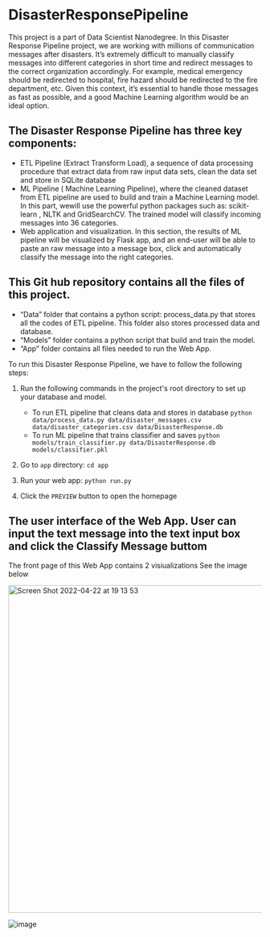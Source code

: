 # DisasterResponsePipeline


This project is a part of Data Scientist Nanodegree. In this Disaster Response Pipeline project, we are working with millions of communication messages after disasters. It’s extremely difficult to manually classify messages into different categories in short time and redirect messages to the correct organization accordingly. For example, medical emergency should be redirected to hospital, fire hazard should be redirected to the fire department, etc. Given this context, it’s essential to handle those messages as fast as possible, and a good Machine Learning algorithm would be an ideal option. 

## The Disaster Response Pipeline has three key components: 

* ETL Pipeline (Extract Transform Load), a sequence of data processing procedure that extract data from raw input data sets, clean the data set and store in SQLite database
* ML Pipeline ( Machine Learning Pipeline), where the cleaned dataset from ETL pipeline are used to build and train a Machine Learning model. In this part, wewill use the powerful python packages such as: scikit-learn , NLTK and GridSearchCV.  The trained model will classify incoming messages into 36 categories. 
* Web application and visualization. In this section, the results of ML pipeline will be visualized by Flask app, and an end-user will be able to paste an raw message into a message box, click and automatically classify the message into the right categories. 

## This Git hub repository contains all the files of this project. 

* “Data” folder that contains a python script: process_data.py that stores all the codes of ETL pipeline. This folder also stores processed data and database.
* “Models” folder contains a python script that build and train the model.
* “App” folder contains all files needed to run the Web App. 

To run this Disaster Response Pipeline, we have to follow the following steps:

1. Run the following commands in the project's root directory to set up your database and model.

    - To run ETL pipeline that cleans data and stores in database
        `python data/process_data.py data/disaster_messages.csv data/disaster_categories.csv data/DisasterResponse.db`
    - To run ML pipeline that trains classifier and saves
        `python models/train_classifier.py data/DisasterResponse.db models/classifier.pkl`

2. Go to `app` directory: `cd app`

3. Run your web app: `python run.py`

4. Click the `PREVIEW` button to open the homepage

## The user interface of the Web App. User can input the text message into the text input box and click the Classify Message buttom

The front page of this Web App contains 2 visiualizations
See the image below


<img width="651" alt="Screen Shot 2022-04-22 at 19 13 53" src="https://user-images.githubusercontent.com/6179435/164933837-5213651c-32a8-4f68-9230-c3350c5c5946.png">


![image](https://user-images.githubusercontent.com/6179435/164890438-bc58bf48-3cf5-4bc9-bc3a-84dff686aed7.png)
